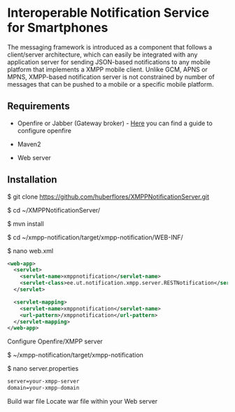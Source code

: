 Interoperable Notification Service for Smartphones
==================================================

The messaging framework is introduced as a component that follows a client/server architecture, which can easily be integrated with any application server for sending JSON-based notifications to any mobile platform that implements a XMPP mobile client. Unlike GCM, APNS or MPNS, XMPP-based notification server is not constrained by number of messages that can be pushed to a mobile or a specific mobile platform.


Requirements
-------------

- Openfire or Jabber (Gateway broker) - [Here](https://gist.github.com/huberflores/5fe4c840bbb00ef030c5) you can find a guide to configure openfire

- Maven2

- Web server



Installation
-------------

$ git clone https://github.com/huberflores/XMPPNotificationServer.git

$ cd ~/XMPPNotificationServer/

$ mvn install

$ cd ~/xmpp-notification/target/xmpp-notification/WEB-INF/

$ nano web.xml

```xml
<web-app>
  <servlet>
    <servlet-name>xmppnotification</servlet-name>
    <servlet-class>ee.ut.notification.xmpp.server.RESTNotification</servlet-class>
  </servlet>

  <servlet-mapping>
    <servlet-name>xmppnotification</servlet-name>
    <url-pattern>/xmppnotification</url-pattern>
  </servlet-mapping>
</web-app>
```

Configure Openfire/XMPP server

$ ~/xmpp-notification/target/xmpp-notification

$ nano server.properties

```xml
server=your-xmpp-server
domain=your-xmpp-domain
```

Build war file
Locate war file within your Web server
